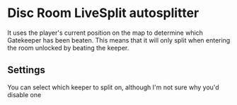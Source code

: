 # Disc Room LiveSplit autosplitter

It uses the player's current position on the map to determine which Gatekeeper has been beaten. This means that it will only split when entering the room unlocked by beating the keeper.

## Settings

You can select which keeper to split on, although I'm not sure why you'd disable one